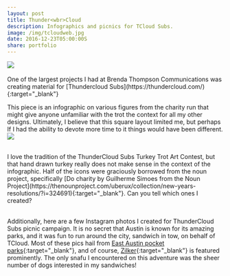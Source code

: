 ```yaml
---
layout: post
title: Thunder<wbr>Cloud
description: Infographics and picnics for TCloud Subs.
image: /img/tcloudweb.jpg
date: 2016-12-23T05:00:00S 
share: portfolio 
---
```

<img class="col three" data-action="zoom" src="/img/infog.jpg">
<div class="col three caption">
&nbsp;
</div> 
One of the largest projects I had at Brenda Thompson Communications was creating material for [Thundercloud Subs](https://thundercloud.com/){:target="_blank"}

This piece is an infographic on various figures from the charity run that might give anyone unfamiliar with the trot the context for all my other designs. Ultimately, I believe that this square layout limited me, but perhaps If I had the ability to devote more time to it things would have been different. 
<img class="col three" data-action="zoom" src="/img/infog2.jpg">
<div class="col three caption">
&nbsp;
</div> 
I love the tradition of the ThunderCloud Subs Turkey Trot Art Contest, but that hand drawn turkey really does not make sense in the context of the infographic. Half of the icons were graciously borrowed from the noun project, specifically [Do charity by Guilherme Simoes from the Noun Project](https://thenounproject.com/uberux/collection/new-years-resolutions/?i=324691){:target="_blank"}. Can you tell which ones I created?

<img class="col three" data-action="zoom" src="/img/Tcloud-Export%20copy%206.png" alt="" title="example image"/>
<div class="col three caption">
&nbsp;
</div> 

Additionally, here are a few Instagram photos I created for ThunderCloud Subs picnic campaign. It is no secret that Austin is known for its amazing parks, and it was fun to run around the city, sandwich in tow, on behalf of TCloud. Most of these pics hail from [East Austin pocket parks](https://www.austinchronicle.com/news/2009-04-17/767852/){:target="_blank"}, and of course, [Zilker](https://austintexas.gov/department/zilker-metropolitan-park){:target="_blank"} is featured prominently. The only snafu I encountered on this adventure was the sheer number of dogs interested in my sandwiches!
<div class="img_row">
	<img class="col one" data-action="zoom" src="/img/Tcloud-Export%20copy%204.png" alt="" title="example image"/>
	<img class="col one" data-action="zoom" src="/img/Tcloud-Export%20copy%205.png" alt="" title="example image"/>
	<img class="col one" data-action="zoom" src="/img/Tcloud-Export%20copy%207.png" alt="" title="example image"/>
</div>

<div class="img_row">
	<img class="col one" data-action="zoom" src="/img/Tcloud-Export.png" alt="" title="example image"/>
	<img class="col one" data-action="zoom" src="/img/Tcloud-Export%20copy.png" alt="" title="example image"/>
	<img class="col one" data-action="zoom" src="/img/Tcloud-Export%20copy%203.png" alt="" title="example image"/>
</div>



